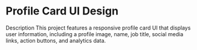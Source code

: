 # Profile Card UI Design
Description
This project features a responsive profile card UI that displays user information, 
including a profile image, name, job title, social media links, action buttons, and analytics data.
